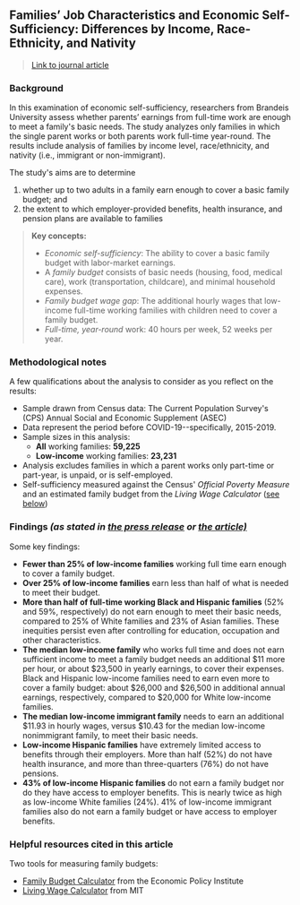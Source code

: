 <br>

## Families’ Job Characteristics and Economic Self-Sufficiency: Differences by Income, Race-Ethnicity, and Nativity  

> [Link to journal article](https://www.rsfjournal.org/content/8/5/67)  

### Background

In this examination of economic self-sufficiency, researchers from Brandeis University assess whether parents’ earnings from full-time work are enough to meet a family's basic needs. The study analyzes only families in which the single parent works or both parents work full-time year-round. The results include analysis of families by income level, race/ethnicity, and nativity (i.e., immigrant or non-immigrant).

The study's aims are to determine  
 1. whether up to two adults in a family earn enough to cover a basic family budget; and  
 2. the extent to which employer-provided benefits, health insurance, and pension plans are available to families  

> **Key concepts:**
> 
> * *Economic self-sufficiency*: The ability to cover a basic family budget with labor-market earnings.  
> * A *family budget* consists of basic needs (housing, food, medical care), work (transportation, childcare), and minimal household expenses.
> * *Family budget wage gap*: The additional hourly wages that low-income full-time working families with children need to cover a family budget.
> * *Full-time, year-round* work: 40 hours per week, 52 weeks per year.

### Methodological notes

A few qualifications about the analysis to consider as you reflect on the results:

* Sample drawn from Census data: The Current Population Survey's (CPS) Annual Social and Economic Supplement (ASEC)
* Data represent the period before COVID-19--specifically, 2015-2019.
* Sample sizes in this analysis:
  * **All** working families: **59,225**
  * **Low-income** working families: **23,231**
* Analysis excludes families in which a parent works only part-time or part-year, is unpaid, or is self-employed.
* Self-sufficiency measured against the Census' *Official Poverty Measure* and an estimated family budget from the *Living Wage Calculator* ([see below](#helpful-resources-cited-in-this-article))

### Findings *(as stated in [the press release](https://www.diversitydatakids.org/research-library/research-report/families-job-characteristics-and-economic-self-sufficiency) or [the article)](https://www.rsfjournal.org/content/8/5/67#sec-10)*

Some key findings:  

- **Fewer than 25% of low-income families** working full time earn enough to cover a family budget.
- **Over 25% of low-income families** earn less than half of what is needed to meet their budget.
- **More than half of full-time working Black and Hispanic families** (52% and 59%, respectively) do not earn enough to meet their basic needs, compared to 25% of White families and 23% of Asian families. These inequities persist even after controlling for education, occupation and other characteristics.   
- **The median low-income family** who works full time and does not earn sufficient income to meet a family budget needs an additional $11 more per hour, or about $23,500 in yearly earnings, to cover their expenses. Black and Hispanic low-income families need to earn even more to cover a family budget: about $26,000 and $26,500 in additional annual earnings, respectively, compared to $20,000 for White low-income families.  
- **The median low-income immigrant family** needs to earn an additional $11.93 in hourly wages, versus $10.43 for the median low-income nonimmigrant family, to meet their basic needs. 
- **Low-income Hispanic families** have extremely limited access to benefits through their employers. More than half (52%) do not have health insurance, and more than three-quarters (76%) do not have pensions.   
- **43% of low-income Hispanic families** do not earn a family budget nor do they have access to employer benefits. This is nearly twice as high as low-income White families (24%). 41% of low-income immigrant families also do not earn a family budget or have access to employer benefits. 

### Helpful resources cited in this article

Two tools for measuring family budgets:  
- [Family Budget Calculator](https://www.epi.org/resources/budget/) from the Economic Policy Institute
- [Living Wage Calculator](https://livingwage.mit.edu/) from MIT
